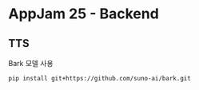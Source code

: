 # AppJam 25 - Backend

## TTS

Bark 모델 사용

```bash
pip install git+https://github.com/suno-ai/bark.git
```
